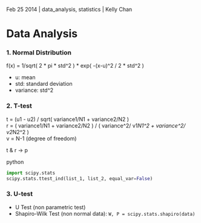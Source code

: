 Feb 25 2014 | data_analysis, statistics | Kelly Chan
# Data Analysis

### 1. Normal Distribution

f(x) = 1/sqrt( 2 * pi * std^2 ) * exp( -(x-u)^2 / 2 * std^2 )

- u: mean
- std: standard deviation
- variance: std^2


### 2. T-test

t = (u1 - u2) / sqrt( variance1/N1 + variance2/N2 )  
r = ( variance1/N1 + variance2/N2 ) / ( variance^2/ v1*N1^2 + variance^2/ v2*N2^2 )  
v = N-1 (degree of freedom)

t & r -> p  

python
```python
import scipy.stats
scipy.stats.ttest_ind(list_1, list_2, equal_var=False)
```

### 3. U-test

- U Test (non parametric test)
- Shapiro-Wilk Test (non normal data): `W, P = scipy.stats.shapiro(data)`
